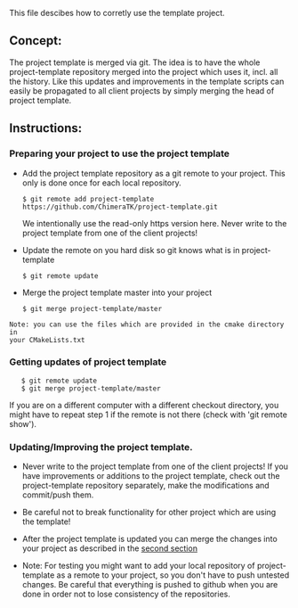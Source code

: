 This file descibes how to corretly use the template project.

## Concept:
The project template is merged via git. The idea is to have the whole
project-template repository merged into the project which uses it, incl.
all the history. Like this updates and improvements in the template
scripts can easily be propagated to all client projects by simply
merging the head of project template.

## Instructions:

### Preparing your project to use the project template
  -  Add the project template repository as a git remote to your project.
     This only is done once for each local repository.
     ```
     $ git remote add project-template https://github.com/ChimeraTK/project-template.git
     ```
     We intentionally use the read-only https version here. Never write
     to the project template from one of the client projects!

  -  Update the remote on you hard disk so git knows what is in
     project-template
     ```
     $ git remote update
     ```

  -  Merge the project template master into your project
     ```
     $ git merge project-template/master
     ```

    Note: you can use the files which are provided in the cmake directory in
    your CMakeLists.txt

### Getting updates of project template
  ```
     $ git remote update
     $ git merge project-template/master

  ```
  If you are on a different computer with a different checkout
  directory, you might have to repeat step 1 if the remote is not there
  (check with 'git remote show').

### Updating/Improving the project template.

  - Never write to the project template from one of the client projects!  If
    you have improvements or additions to the project template, check out
    the project-template repository separately, make the modifications and
    commit/push them.
  
  - Be careful not to break functionality for other project which are using
    the template!
  
  - After the project template is updated you can merge the changes into
    your project as described in the [second section](#getting-updates-of-project-template)
  
  - Note: For testing you might want to add your local repository of
    project-template as a remote to your project, so you don't have to push
    untested changes. Be careful that everything is pushed to github when
    you are done in order not to lose consistency of the repositories.
